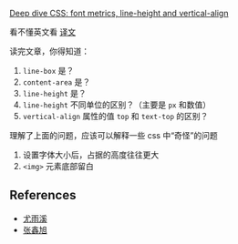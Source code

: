 [Deep dive CSS: font metrics, line-height and vertical-align](http://iamvdo.me/en/blog/css-font-metrics-line-height-and-vertical-align)

看不懂英文看 [译文](https://zhuanlan.zhihu.com/p/25808995)

读完文章，你得知道：

1. `line-box` 是？
1. `content-area` 是？
1. `line-height` 是？
1. `line-height` 不同单位的区别？（主要是 `px` 和数值）
1. `vertical-align` 属性的值 `top` 和 `text-top` 的区别？

理解了上面的问题，应该可以解释一些 css 中“奇怪”的问题

1. 设置字体大小后，占据的高度往往更大
1. `<img>` 元素底部留白

## References

- [尤雨溪](https://www.zhihu.com/question/21558138/answer/18615056)
- [张鑫旭](https://www.zhangxinxu.com/wordpress/2015/08/css-deep-understand-vertical-align-and-line-height/)
